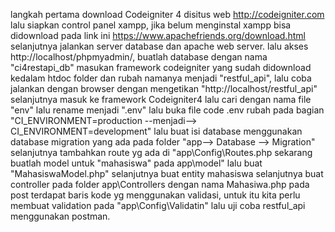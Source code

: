 langkah pertama download Codeigniter 4 disitus web http://codeigniter.com
lalu siapkan control panel xampp, jika belum menginstal xampp bisa didownload pada link ini https://www.apachefriends.org/download.html
selanjutnya jalankan server database dan apache web server.
lalu akses http://localhost/phpmyadmin/, buatlah database dengan nama "ci4restapi_db"
masukan framework codeigniter yang sudah didownload kedalam htdoc folder dan rubah namanya menjadi "restful_api", lalu coba jalankan dengan browser dengan mengetikan "http://localhost/restful_api"
selanjutnya masuk ke framework Codeigniter4 lalu cari dengan nama file "env" lalu rename menjadi ".env"
lalu buka file code .env rubah pada bagian "CI_ENVIRONMENT=production --menjadi--> CI_ENVIRONMENT=development"
lalu buat isi database menggunakan database migration yang ada pada folder "app--> Database --> Migration"
selanjutnya tambahkan route yg ada di "app\Config\Routes.php
sekarang buatlah model untuk "mahasiswa" pada app\model" lalu buat "MahasiswaModel.php"
selanjutnya buat entity mahasiswa
selanjutnya buat controller pada folder app\Controllers dengan nama Mahasiwa.php
pada post terdapat baris kode yg menggunakan validasi, untuk itu kita perlu membuat validation pada  "app\Config\Validatin"
lalu uji coba restful_api menggunakan postman.
